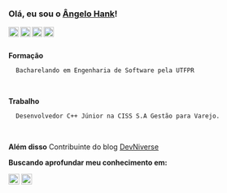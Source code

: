   ### Olá, eu sou o [Ângelo Hank](https://www.linkedin.com/in/angelohank/)!
  
  <a href="https://intagram.com/angelohank">
    <img src="https://upload.wikimedia.org/wikipedia/commons/thumb/a/a5/Instagram_icon.png/2048px-Instagram_icon.png" width="20px" align="left" alt="instagram | angelo hank">
  </a>
  <a href="https://twitter.com/angeloohank">
    <img src="https://logodownload.org/wp-content/uploads/2014/09/twitter-logo-6.png" width="20px" align="left" alt="twitter | angelo hank">
  </a>
  <a href="https://www.linkedin.com/in/angelohank/">
    <img src="https://raw.githubusercontent.com/brunobertolini/brunobertolini/master/assets/linkedin.svg" align="left" width="20px" alt="linkedin | angelo hank">
  </a>
  <a href="https://t.me/angelohank">
    <img src="https://raw.githubusercontent.com/brunobertolini/brunobertolini/master/assets/telegram.svg" align="left" width="20px" alt="telegram | angelo hank">
  </a>
  <br>
  <br>
  
  **Formação**
```
  Bacharelando em Engenharia de Software pela UTFPR
```
<br>

**Trabalho**
```
  Desenvolvedor C++ Júnior na CISS S.A Gestão para Varejo.
```
<br>

**Além disso**
  Contribuinte do blog <a href="medium.com/devniverse">DevNiverse</a>
<br>

**Buscando aprofundar meu conhecimento em:**

  <code><img height="21" src="https://brandslogos.com/wp-content/uploads/images/c-logo.png"></code>
  <code><img height="21" src="https://upload.wikimedia.org/wikipedia/commons/thumb/0/0b/Qt_logo_2016.svg/1280px-Qt_logo_2016.svg.png"></code>
